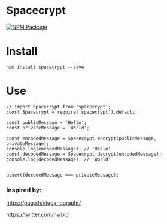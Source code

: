 # Spacecrypt

[![NPM Package](https://img.shields.io/npm/v/spacecrypt.svg?style=flat-square)](https://www.npmjs.org/package/spacecrypt)

# Install

```
npm install spacecrypt --save
```

# Use

```
// import Spacecrypt from 'spacecrypt';
const Spacecrypt = require('spacecrypt').default;

const publicMessage = 'Hello';
const privateMessage = 'World';

const encodedMessage = Spacecrypt.encrypt(publicMessage, privateMessage);
console.log(encodedMessage); // 'Hello'
const decodedMessage = Spacecrypt.decrypt(encodedMessage);
console.log(decodedMessage); // 'World'


assert(decodedMessage === privateMessage);
```


### Inspired by:

https://pug.sh/steganographr/

https://twitter.com/nwbld
